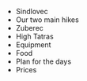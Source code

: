 - Sindlovec
- Our two main hikes
- Zuberec
- High Tatras
- Equipment
- Food
- Plan for the days
- Prices
